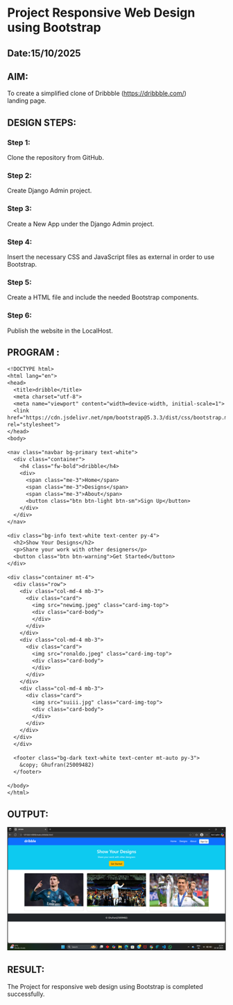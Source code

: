 # Project Responsive Web Design using Bootstrap
## Date:15/10/2025

## AIM:
To create a simplified clone of Dribbble (https://dribbble.com/) landing page.


## DESIGN STEPS:

### Step 1:
Clone the repository from GitHub.

### Step 2:
Create Django Admin project.

### Step 3:
Create a New App under the Django Admin project.

### Step 4:
Insert the necessary CSS and JavaScript files as external in order to use Bootstrap.

### Step 5:
Create a HTML file and include the needed Bootstrap components.

### Step 6:
Publish the website in the LocalHost.

## PROGRAM :
```
<!DOCTYPE html>
<html lang="en">
<head>
  <title>dribble</title>
  <meta charset="utf-8">
  <meta name="viewport" content="width=device-width, initial-scale=1">
  <link href="https://cdn.jsdelivr.net/npm/bootstrap@5.3.3/dist/css/bootstrap.min.css" rel="stylesheet">
</head>
<body>

<nav class="navbar bg-primary text-white">
  <div class="container">
    <h4 class="fw-bold">dribble</h4>
    <div>
      <span class="me-3">Home</span>
      <span class="me-3">Designs</span>
      <span class="me-3">About</span>
      <button class="btn btn-light btn-sm">Sign Up</button>
    </div>
  </div>
</nav>

<div class="bg-info text-white text-center py-4">
  <h2>Show Your Designs</h2>
  <p>Share your work with other designers</p>
  <button class="btn btn-warning">Get Started</button>
</div>

<div class="container mt-4">
  <div class="row">
    <div class="col-md-4 mb-3">
      <div class="card">
        <img src="newimg.jpeg" class="card-img-top">
        <div class="card-body">
        </div>
      </div>
    </div>
    <div class="col-md-4 mb-3">
      <div class="card">
        <img src="ronaldo.jpeg" class="card-img-top">
        <div class="card-body"> 
        </div>
      </div>
    </div>
    <div class="col-md-4 mb-3">
      <div class="card">
        <img src="suiii.jpg" class="card-img-top">
        <div class="card-body">
        </div>
      </div>
    </div>
  </div>
  </div>

  <footer class="bg-dark text-white text-center mt-auto py-3">
    &copy; Ghufran(25009482)
  </footer>   

</body>
</html>
```

## OUTPUT:
![alt text](image.png)

## RESULT:
The Project for responsive web design using Bootstrap is completed successfully.
